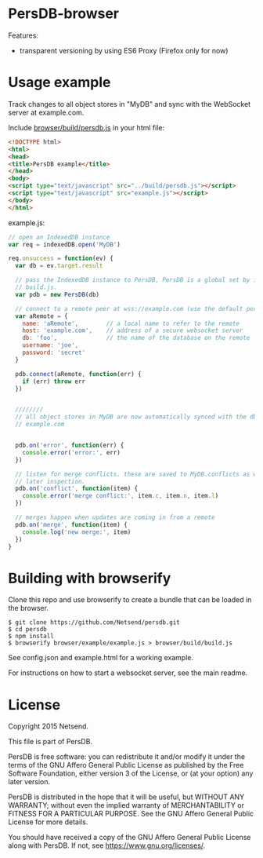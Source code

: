 # PersDB-browser

Features:
* transparent versioning by using ES6 Proxy (Firefox only for now)

# Usage example

Track changes to all object stores in "MyDB" and sync with the WebSocket server
at example.com.

Include [browser/build/persdb.js](https://raw.githubusercontent.com/Netsend/persdb/master/browser/build/persdb.js) in your html file:
```html
<!DOCTYPE html>
<html>
<head>
<title>PersDB example</title>
</head>
<body>
<script type="text/javascript" src="../build/persdb.js"></script>
<script type="text/javascript" src="example.js"></script>
</body>
</html>
```

example.js:
```js
// open an IndexedDB instance
var req = indexedDB.open('MyDB')

req.onsuccess = function(ev) {
  var db = ev.target.result

  // pass the IndexedDB instance to PersDB, PersDB is a global set by including
  // build.js.
  var pdb = new PersDB(db)

  // connect to a remote peer at wss://example.com (use the default port, 3344)
  var aRemote = {
    name: 'aRemote',        // a local name to refer to the remote
    host: 'example.com',    // address of a secure websocket server
    db: 'foo',              // the name of the database on the remote
    username: 'joe',
    password: 'secret'
  }

  pdb.connect(aRemote, function(err) {
    if (err) throw err
  })


  ////////
  // all object stores in MyDB are now automatically synced with the db foo on
  // example.com


  pdb.on('error', function(err) {
    console.error('error:', err)
  })

  // listen for merge conflicts. these are saved to MyDB.conflicts as well for
  // later inspection.
  pdb.on('conflict', function(item) {
    console.error('merge conflict:', item.c, item.n, item.l)
  })

  // merges happen when updates are coming in from a remote
  pdb.on('merge', function(item) {
    console.log('new merge:', item)
  })
}
```

# Building with browserify

Clone this repo and use browserify to create a bundle that can be loaded in the
browser.

```
$ git clone https://github.com/Netsend/persdb.git
$ cd persdb
$ npm install
$ browserify browser/example/example.js > browser/build/build.js
```

See config.json and example.html for a working example.

For instructions on how to start a websocket server, see the main readme.

# License

Copyright 2015 Netsend.

This file is part of PersDB.

PersDB is free software: you can redistribute it and/or modify it under the
terms of the GNU Affero General Public License as published by the Free Software
Foundation, either version 3 of the License, or (at your option) any later
version.

PersDB is distributed in the hope that it will be useful, but WITHOUT ANY
WARRANTY; without even the implied warranty of MERCHANTABILITY or FITNESS FOR A
PARTICULAR PURPOSE. See the GNU Affero General Public License for more details.

You should have received a copy of the GNU Affero General Public License along
with PersDB. If not, see <https://www.gnu.org/licenses/>.
